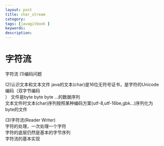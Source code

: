 ```yaml
---
layout: post
title: char_stream
category: 
tags: [javagitbook ]
keywords:
description:
---
```

# 字符流

字符流
(1)编码问题

(2)认识文本和文本文件
java的文本(char)是16位无符号证书，是字符的Unicode编码（双字节编码<br>）
文件是byte byte byte ...的数据序列<br>
文本文件时文本(char)序列按照某种编码方案(utf-8,utf-16be,gbk...)序列化为byte的文件<br>

(3)字符流(Reader Writer)<br>
字符的处理，一次处理一个字符<br>
字符的底层仍然是基本的字节序列<br>
字符流的基本实现<br>


